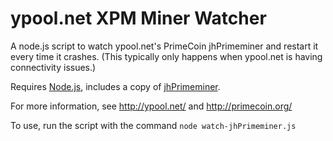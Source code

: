 ypool.net XPM Miner Watcher
=======================

A node.js script to watch ypool.net's PrimeCoin jhPrimeminer and restart it every time it crashes. (This typically only happens when ypool.net is having connectivity issues.)

Requires [Node.js](http://nodejs.org/), includes a copy of [jhPrimeminer](http://azbowling.com/AeroCloud/).

For more information, see http://ypool.net/ and http://primecoin.org/

To use, run the script with the command `node watch-jhPrimeminer.js`
